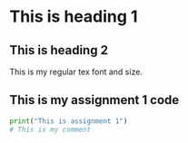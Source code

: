 # This is heading 1
## This is heading 2

This is my regular tex font and size.

## This is my assignment 1 code

```python
print("This is assignment 1")
# This is my comment
```
